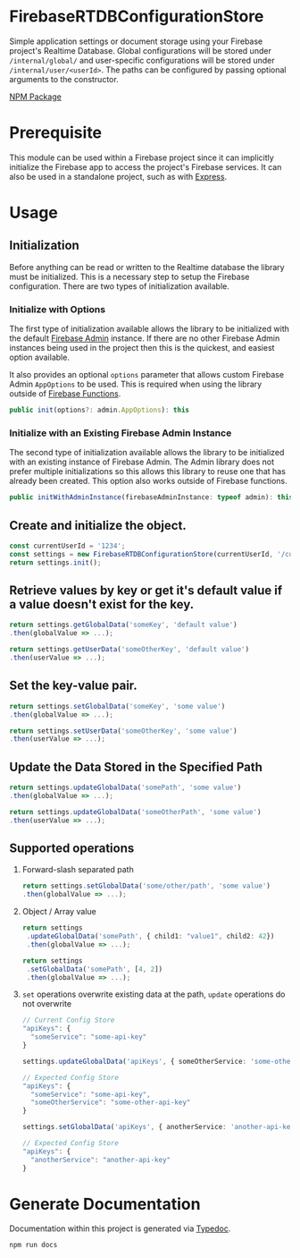 # FirebaseRTDBConfigurationStore

Simple application settings or document storage using your Firebase project's Realtime Database. Global configurations will be stored under `/internal/global/` and user-specific configurations will be stored under `/internal/user/<userId>`. The paths can be configured by passing optional arguments to the constructor.

[NPM Package](https://www.npmjs.com/package/@fvlab/firebasertdbconfigurationstore)

# Prerequisite

This module can be used within a Firebase project since it can implicitly initialize the Firebase app to access the project's Firebase services. It can also be used in a standalone project, such as with [Express](https://expressjs.com/).

# Usage

## Initialization

Before anything can be read or written to the Realtime database the library must be initialized. This is a necessary step to setup the Firebase configuration. There are two types of initialization available.

### Initialize with Options

The first type of initialization available allows the library to be initialized with the default [Firebase Admin](https://firebase.google.com/docs/admin/setup) instance. If there are no other Firebase Admin instances being used in the project then this is the quickest, and easiest option available.

It also provides an optional `options` parameter that allows custom Firebase Admin `AppOptions` to be used. This is required when using the library outside of [Firebase Functions](https://firebase.google.com/docs/functions/).

```ts
public init(options?: admin.AppOptions): this
```

### Initialize with an Existing Firebase Admin Instance

The second type of initialization available allows the library to be initialized with an existing instance of Firebase Admin. The Admin library does not prefer multiple initializations so this allows this library to reuse one that has already been created. This option also works outside of Firebase functions.

```ts
public initWithAdminInstance(firebaseAdminInstance: typeof admin): this
```

## Create and initialize the object.

```ts
const currentUserId = '1234';
const settings = new FirebaseRTDBConfigurationStore(currentUserId, '/custom/pathToGlobalConfig/', '/custom/pathToUserConfig');
return settings.init();
```

## Retrieve values by key or get it's default value if a value doesn't exist for the key.

```ts
return settings.getGlobalData('someKey', 'default value')
.then(globalValue => ...);
```

```ts
return settings.getUserData('someOtherKey', 'default value')
.then(userValue => ...);
```

## Set the key-value pair.

```ts
return settings.setGlobalData('someKey', 'some value')
.then(globalValue => ...);
```

```ts
return settings.setUserData('someOtherKey', 'some value')
.then(userValue => ...);
```

## Update the Data Stored in the Specified Path

```ts
return settings.updateGlobalData('somePath', 'some value')
.then(globalValue => ...);
```

```ts
return settings.updateGlobalData('someOtherPath', 'some value')
.then(userValue => ...);
```

## Supported operations

1. Forward-slash separated path

   ```ts
   return settings.setGlobalData('some/other/path', 'some value')
   .then(globalValue => ...);
   ```

1. Object / Array value

   ```ts
   return settings
    .updateGlobalData('somePath', { child1: "value1", child2: 42})
    .then(globalValue => ...);
   ```

   ```ts
   return settings
    .setGlobalData('somePath', [4, 2])
    .then(globalValue => ...);
   ```

1. `set` operations overwrite existing data at the path, `update` operations do not overwrite

   ```js
   // Current Config Store
   "apiKeys": {
     "someService": "some-api-key"
   }
   ```

   ```ts
   settings.updateGlobalData('apiKeys', { someOtherService: 'some-other-api-key' });

   // Expected Config Store
   "apiKeys": {
     "someService": "some-api-key",
     "someOtherService": "some-other-api-key"
   }
   ```

   ```ts
   settings.setGlobalData('apiKeys', { anotherService: 'another-api-key' });

   // Expected Config Store
   "apiKeys": {
     "anotherService": "another-api-key"
   }
   ```

# Generate Documentation

Documentation within this project is generated via [Typedoc](https://typedoc.org).

```bassh
npm run docs
```
